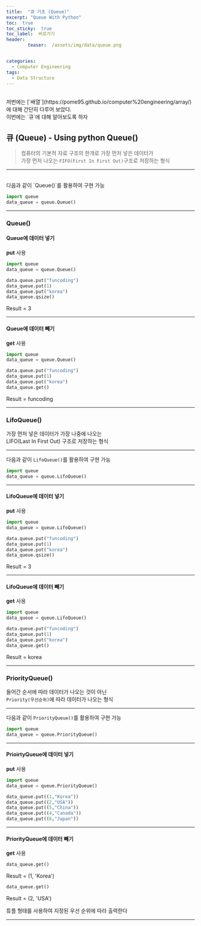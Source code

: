```yaml
---
title:  "큐 기초 (Queue)"  
excerpt: "Queue With Python"
toc:  true
toc_sticky:  true
toc_label:  바로가기
header:
        teaser:  /assets/img/data/queue.png


categories:
  - Computer Engineering
tags:
  - Data Structure
---
```

<br/>
저번에는 [`배열`](https://pome95.github.io/computer%20engineering/array/)에 대해 간단히 다루어 보았다.<br/>
이번에는 `큐`에 대해 알아보도록 하자 <br/>

## 큐 (Queue) - Using python Queue()
>컴퓨터의 기본적 자료 구조의 한개로 가장 먼저 넣은 데이터가<br/> 
>가장 먼저 나오는 `FIFO(First In First Out)`구조로 저장하는 형식

---
<br/>
다음과 같이 `Queue()`를 활용하여 구현 가능

```python
import queue
data_queue = queue.Queue()
```
---
### Queue()  
#### Queue에 데이터 넣기
**put** 사용
```python
import queue
data_queue = queue.Queue()

data.queue.put("funcoding")
data_queue.put(1)
data_queue.put("korea")
data_queue.qsize()
```
Result = 3

---
#### Queue에 데이터 빼기
**get** 사용

```python
import queue
data_queue = queue.Queue()

data.queue.put("funcoding")
data_queue.put(1)
data_queue.put("korea")
data_queue.get()
```

Result = funcoding


---

### LifoQueue()
가장 먼저 넣은 데이터가 가장 나중에 나오는 <br/>
LIFO(Last In First Out) 구조로 저장하는 형식

---

다음과 같이 `LifoQueue()`를 활용하여 구현 가능
```python
import queue
data_queue = queue.LifoQueue()
```
---

#### LifoQueue에 데이터 넣기
**put** 사용
```python
import queue
data_queue = queue.LifoQueue()

data.queue.put("funcoding")
data_queue.put(1)
data_queue.put("korea")
data_queue.qsize()
```
Result = 3

---
#### LifoQueue에 데이터 빼기
**get** 사용

```python
import queue
data_queue = queue.LifoQueue()

data.queue.put("funcoding")
data_queue.put(1)
data_queue.put("korea")
data_queue.get()
```

Result = korea


---
### PriorityQueue()
들어간 순서에 따라 데이터가 나오는 것이 아닌 <br/>
`Priority(우선순위)`에 따라 데이터가 나오는 형식

---

다음과 같이 `PriorityQueue()`를 활용하여 구현 가능
```python
import queue
data_queue = queue.PriorityQueue()
```
---

#### PrioirtyQueue에 데이터 넣기
 
**put** 사용
```python
import queue
data_queue = queue.PriorityQueue()

data_queue.put((1,"Korea"))
data_queue.put((2,"USA"))
data_queue.put((5,"China"))
data_queue.put((4,"Canada"))
data_queue.put((6,"Japan"))
```

---
#### PriorityQueue에 데이터 빼기
**get** 사용

```python
data_queue.get()
```
Result = (1, 'Korea')

```python
data_queue.get()
```

Result = (2, 'USA')

튜플 형태를 사용하여 지정된 우선 순위에 따라 출력한다

---


